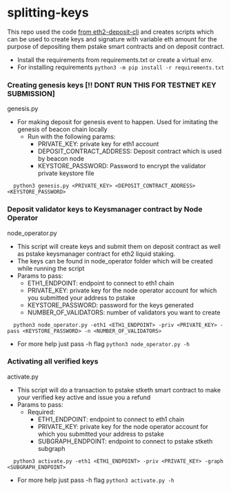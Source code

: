 # splitting-keys
This repo used the code [from eth2-deposit-cli](https://github.com/ethereum/staking-deposit-cli) and creates scripts 
which can be used to create keys and signature with variable eth amount for the purpose of depositing them 
pstake smart contracts and on deposit contract.

- Install the requirements from requirements.txt or create a virtual env.
- For installing requirements `python3 -m pip install -r requirements.txt`

### Creating genesis keys [!! DONT RUN THIS FOR TESTNET KEY SUBMISSION]
genesis.py
- For making deposit for genesis event to happen. Used for imitating the genesis of beacon chain locally
  - Run with the following params:
    - PRIVATE_KEY: private key for eth1 account 
    - DEPOSIT_CONTRACT_ADDRESS: Deposit contract which is used by beacon node
    - KEYSTORE_PASSWORD: Password to encrypt the validator private keystore file
```
  python3 genesis.py <PRIVATE_KEY> <DEPOSIT_CONTRACT_ADDRESS> <KEYSTORE_PASSWORD>
```

### Deposit validator keys to Keysmanager contract by Node Operator
node_operator.py
- This script will create keys and submit them on deposit contract as well as pstake keysmanager contract for 
eth2 liquid staking.
- The keys can be found in node_operator folder which will be created while running the script
- Params to pass:
  - ETH1_ENDPOINT: endpoint to connect to eth1 chain
  - PRIVATE_KEY: private key for the node operator account for which you submitted your address to pstake
  - KEYSTORE_PASSWORD: password for the keys generated
  - NUMBER_OF_VALIDATORS: number of validators you want to create
```
  python3 node_operator.py -eth1 <ETH1_ENDPOINT> -priv <PRIVATE_KEY> -pass <KEYSTORE_PASSWORD> -n <NUMBER_OF_VALIDATORS>
```
- For more help just pass -h flag `python3 node_operator.py -h`

### Activating all verified keys
activate.py
- This script will do a transaction to pstake stketh smart contract to make your verified key active 
and issue you a refund
- Params to pass:
  - Required:
    - ETH1_ENDPOINT: endpoint to connect to eth1 chain
    - PRIVATE_KEY: private key for the node operator account for which you submitted your address to pstake
    - SUBGRAPH_ENDPOINT: endpoint to connect to pstake stketh subgraph
```
  python3 activate.py -eth1 <ETH1_ENDPOINT> -priv <PRIVATE_KEY> -graph <SUBGRAPH_ENDPOINT>
```
- For more help just pass -h flag `python3 activate.py -h`
